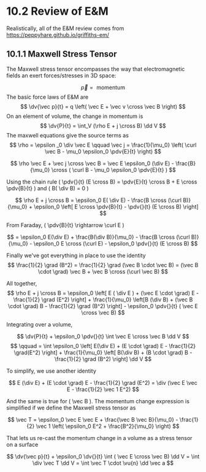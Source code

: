# **10.2** Review of E&M

Realistically, all of the E&M review comes from https://peppyhare.github.io/griffiths-em/

## **10.1.1** Maxwell Stress Tensor

The Maxwell stress tensor encompasses the way that electromagnetic fields an exert forces/stresses in 3D space:

$$
\vec p = \text{ momentum }
$$
The basic force laws of E&M are
$$
\dv{\vec p}{t} = q \left( \vec E + \vec v \cross \vec B \right)
$$
On an element of volume, the change in momentum is
$$
\dv{P}{t} = \int_V (\rho E + j \cross B) \dd V
$$
The maxwell equations give the source terms as
$$
\rho = \epsilon _0 \div \vec E \qquad \vec j = \frac{1}{\mu_0} \left( \curl \vec B - \mu_0 \epsilon_0 \pdv{E}{t} \right)
$$

$$
\rho \vec E + \vec j \cross \vec B = \vec E \epsilon_0 (\div E) - \frac{B}{\mu_0} \cross ( \curl B - \mu_0 \epsilon_0 \pdv{E}{t} )
$$

Using the chain rule \( \pdv{}{t} (E \cross B) = \pdv{E}{t} \cross B + E \cross \pdv{B}{t} \) and \( B( \div B) = 0 \) 

$$
\rho E + j \cross B = \epsilon_0 E( \div E) - \frac{B \cross (\curl B)}{\mu_0} + \epsilon_0 \left[ E \cross \pdv{B}{t} - \pdv{}{t} (E \cross B) \right]
$$

From Faraday, \( \pdv{B}{t} \rightarrow \curl E \) 

$$
= \epsilon_0 E(\div E) + \frac{B(\div B)}{\mu_0} - \frac{B \cross (\curl B)}{\mu_0} - \epsilon_0 E \cross (\curl E) - \epsilon_0 \pdv{}{t} (E \cross B)
$$

Finally we've got everything in place to use the identity
$$
\frac{1}{2} \grad (B^2) = \frac{1}{2} \grad (\vec B \cdot \vec B) = (\vec B \cdot \grad) \vec B + \vec B \cross (\curl \vec B)
$$

All together,
$$
\rho E + j \cross B = \epsilon_0 \left[ E ( \div E ) + (\vec E \cdot \grad) E - \frac{1}{2} \grad (E^2) \right] + \frac{1}{\mu_0} \left[B (\div B) + (\vec B \cdot \grad) B - \frac{1}{2} \grad (B^2) \right] - \epsilon_0 \pdv{}{t} ( \vec E \cross \vec B)
$$

Integrating over a volume, 

$$
\dv{P}{t} + \epsilon_0 \pdv{}{t} \int \vec E \cross \vec B \dd V
$$
$$
\qquad = \int \epsilon_0 \left[ E(\div E) + (E \cdot \grad) E - \frac{1}{2} \grad(E^2) \right] + \frac{1}{\mu_0} \left[ B(\div B) + (B \cdot \grad) B - \frac{1}{2} \grad (B^2) \right] \dd V
$$

To simplify, we use another identity

$$
E (\div E) + (E \cdot \grad) E - \frac{1}{2} \grad (E^2) = \div (\vec E \vec E - \frac{1}{2} \vec 1 E^2)
$$

And the same is true for \( \vec B \). The momentum change expression is simplified if we define the Maxwell stress tensor as

$$
\vec T = \epsilon_0 \vec E \vec E + \frac{\vec B \vec B}{\mu_0} - \frac{1}{2} \vec 1 \left( \epsilon_0 E^2 + \frac{B^2}{\mu_0} \right)
$$

That lets us re-cast the momentum change in a volume as a stress tensor on a surface

$$
\dv{\vec p}{t} + \epsilon_0 \dv{}{t} \int ( \vec E \cross \vec B) \dd V = \int \div \vec T \dd V = \int \vec T \cdot \vu{n} \dd \vec a
$$